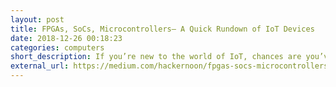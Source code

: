 ```yaml
---
layout: post
title: FPGAs, SoCs, Microcontrollers— A Quick Rundown of IoT Devices
date: 2018-12-26 00:18:23
categories: computers
short_description: If you’re new to the world of IoT, chances are you’ve heard a number of terms and acronyms thrown around and wondered about their differences or whether you should purchase a Raspberry Pi or an ODROID.
external_url: https://medium.com/hackernoon/fpgas-socs-microcontrollers-a-quick-rundown-of-iot-devices-c5a25c7290c6
---
```

